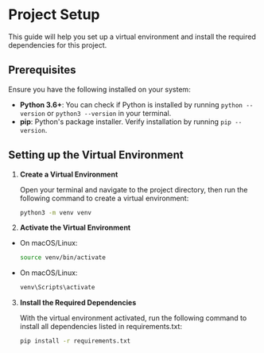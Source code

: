 # Project Setup

This guide will help you set up a virtual environment and install the required dependencies for this project.

## Prerequisites

Ensure you have the following installed on your system:
- **Python 3.6+**: You can check if Python is installed by running `python --version` or `python3 --version` in your terminal.
- **pip**: Python's package installer. Verify installation by running `pip --version`.

## Setting up the Virtual Environment

1. **Create a Virtual Environment**

   Open your terminal and navigate to the project directory, then run the following command to create a virtual environment:

   ```bash
   python3 -m venv venv
    ```


2. **Activate the Virtual Environment**
- On macOS/Linux:
    ```bash
    source venv/bin/activate
    ```

- On macOS/Linux:
    ```bash
    venv\Scripts\activate
    ```
3. **Install the Required Dependencies**

    With the virtual environment activated, run the following command to install all dependencies listed in requirements.txt:

    ```bash
    pip install -r requirements.txt
    ```